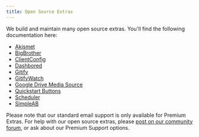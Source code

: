 ```yaml
---
title: Open Source Extras
---
```


We build and maintain many open source extras. You'll find the following documentation here:

- [Akismet](Akismet)
- [BigBrother](BigBrother)
- [ClientConfig](ClientConfig)
- [Dashbored](Dashbored)
- [Gitify](Gitify)
- [GitifyWatch](GitifyWatch)
- [Google Drive Media Source](GoogleDrive)
- [Quickstart Buttons](QuickstartButtons)
- [Scheduler](Scheduler)
- [SimpleAB](SimpleAB)

Please note that our standard email support is only available for Premium Extras. For help with our open source extras, please [post on our community forum](https://forum.modmore.com/c/open-source/12), or ask about our Premium Support options.

